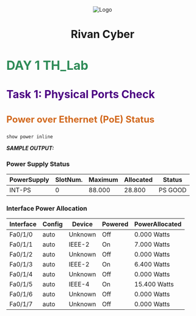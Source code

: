 <div align="center">
  <img src="https://rivanit.com/assets/logo-DaYZ0U1G.png" alt="Logo" title="TH_Lab Logo"/> <h1> Rivan Cyber </h1>
</div>

<h1 style="font-size: 32px; color: #2E8B57;">DAY 1 TH_Lab</h1>
  <h2 style="font-size: 28px; color: #4B0082;">Task 1: Physical Ports Check</h2>
  <h3 style="font-size: 24px; color: #D2691E;">Power over Ethernet (PoE) Status</h3>
  
```cisco
show power inline 
```

<b>  *SAMPLE OUTPUT:*  </b>


### Power Supply Status
| PowerSupply | SlotNum. | Maximum | Allocated | Status   |
|-------------|----------|---------|-----------|----------|
| INT-PS      | 0        | 88.000  | 28.800    | PS GOOD  |
### Interface Power Allocation
| Interface | Config | Device   | Powered | PowerAllocated |
|-----------|--------|----------|---------|----------------|
| Fa0/1/0   | auto   | Unknown  | Off     | 0.000 Watts    |
| Fa0/1/1   | auto   | IEEE-2   | On      | 7.000 Watts    |
| Fa0/1/2   | auto   | Unknown  | Off     | 0.000 Watts    |
| Fa0/1/3   | auto   | IEEE-2   | On      | 6.400 Watts    |
| Fa0/1/4   | auto   | Unknown  | Off     | 0.000 Watts    |
| Fa0/1/5   | auto   | IEEE-4   | On      | 15.400 Watts   |
| Fa0/1/6   | auto   | Unknown  | Off     | 0.000 Watts    |
| Fa0/1/7   | auto   | Unknown  | Off     | 0.000 Watts    |
